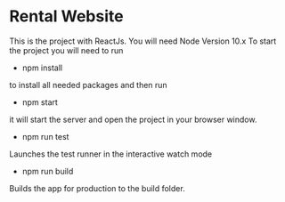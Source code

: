# Rental Website
This is the project with ReactJs. You will need Node Version 10.x To start the project you will need to run

* npm install 

to install all needed packages and then run

* npm start 

it will start the server and open the project in your browser window.

* npm run test

Launches the test runner in the interactive watch mode

* npm run build

Builds the app for production to the build folder.
